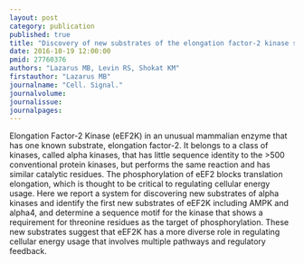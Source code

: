 ```yaml
---
layout: post
category: publication
published: true
title: "Discovery of new substrates of the elongation factor-2 kinase suggests a broader role in the cellular nutrient response."
date: 2016-10-19 12:00:00
pmid: 27760376
authors: "Lazarus MB, Levin RS, Shokat KM"
firstauthor: "Lazarus MB"
journalname: "Cell. Signal."
journalvolume: 
journalissue: 
journalpages: 
---
```


Elongation Factor-2 Kinase (eEF2K) in an unusual mammalian enzyme that has one known substrate, elongation factor-2. It belongs to a class of kinases, called alpha kinases, that has little sequence identity to the &gt;500 conventional protein kinases, but performs the same reaction and has similar catalytic residues. The phosphorylation of eEF2 blocks translation elongation, which is thought to be critical to regulating cellular energy usage. Here we report a system for discovering new substrates of alpha kinases and identify the first new substrates of eEF2K including AMPK and alpha4, and determine a sequence motif for the kinase that shows a requirement for threonine residues as the target of phosphorylation. These new substrates suggest that eEF2K has a more diverse role in regulating cellular energy usage that involves multiple pathways and regulatory feedback.


